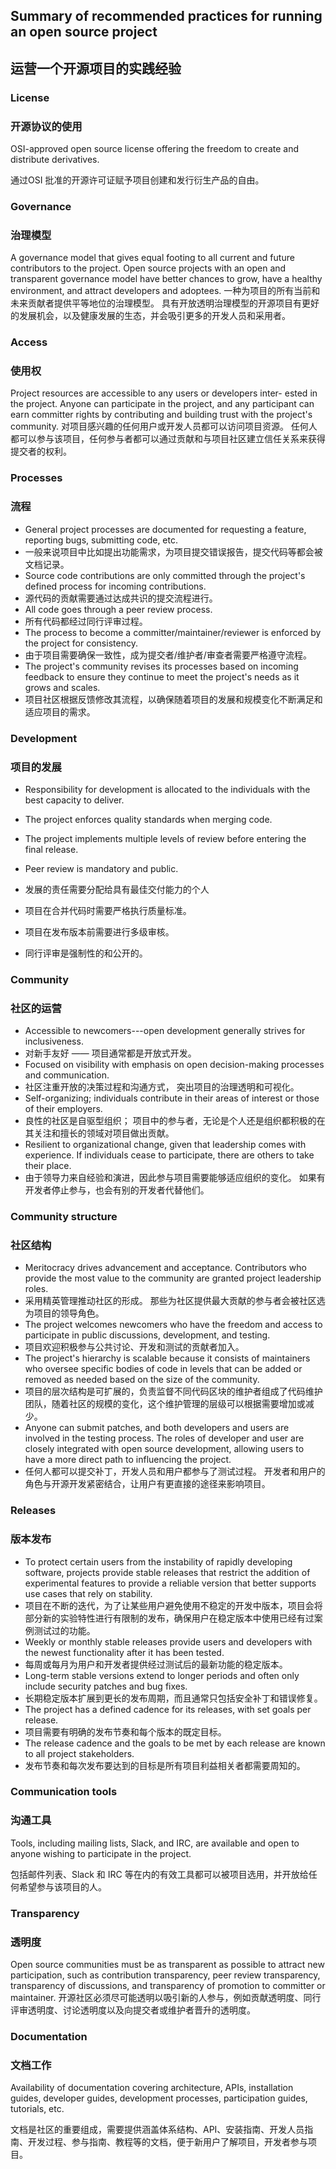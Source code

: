 
## Summary of recommended practices for running an open source project

## 运营一个开源项目的实践经验

### License

### 开源协议的使用

OSI-approved open source license offering the freedom to create and
distribute derivatives.

通过OSI 批准的开源许可证赋予项目创建和发行衍生产品的自由。

### Governance

### 治理模型

A governance model that gives equal footing to all current and future
contributors to the project. Open source projects with an open and
transparent governance model have better chances to grow, have a
healthy environment, and attract developers and adoptees.
一种为项目的所有当前和未来贡献者提供平等地位的治理模型。 具有开放透明治理模型的开源项目有更好的发展机会，以及健康发展的生态，并会吸引更多的开发人员和采用者。

### Access

### 使用权

Project resources are accessible to any users or developers inter-
ested in the project. Anyone can participate in the project, and any
participant can earn committer rights by contributing and building
trust with the project's community.
对项目感兴趣的任何用户或开发人员都可以访问项目资源。 任何人都可以参与该项目，任何参与者都可以通过贡献和与项目社区建立信任关系来获得提交者的权利。

### Processes

### 流程

- General project processes are documented for requesting a feature,
    reporting bugs, submitting code, etc.
- 一般来说项目中比如提出功能需求，为项目提交错误报告，提交代码等都会被文档记录。
- Source code contributions are only committed through the project's
    defined process for incoming contributions.
- 源代码的贡献需要通过达成共识的提交流程进行。
- All code goes through a peer review process.
- 所有代码都经过同行评审过程。
- The process to become a committer/maintainer/reviewer is enforced by
    the project for consistency.
- 由于项目需要确保一致性，成为提交者/维护者/审查者需要严格遵守流程。
- The project's community revises its processes based on incoming
    feedback to ensure they continue to meet the project's needs as it
    grows and scales.
- 项目社区根据反馈修改其流程，以确保随着项目的发展和规模变化不断满足和适应项目的需求。

### Development

### 项目的发展

- Responsibility for development is allocated to the individuals with
    the best capacity to deliver.

- The project enforces quality standards when merging code.

- The project implements multiple levels of review before entering the
    final release.

- Peer review is mandatory and public.

- 发展的责任需要分配给具有最佳交付能力的个人
- 项目在合并代码时需要严格执行质量标准。
- 项目在发布版本前需要进行多级审核。
- 同行评审是强制性的和公开的。

### Community

### 社区的运营

- Accessible to newcomers---open development generally strives for
    inclusiveness.
- 对新手友好 —— 项目通常都是开放式开发。
- Focused on visibility with emphasis on open decision-making
    processes and communication.
- 社区注重开放的决策过程和沟通方式， 突出项目的治理透明和可视化。
- Self-organizing; individuals contribute in their areas of interest
    or those of their employers.
- 良性的社区是自驱型组织； 项目中的参与者，无论是个人还是组织都积极的在其关注和擅长的领域对项目做出贡献。
- Resilient to organizational change, given that leadership comes with
    experience. If individuals cease to participate, there are others to
    take their place.
- 由于领导力来自经验和演进，因此参与项目需要能够适应组织的变化。 如果有开发者停止参与，也会有别的开发者代替他们。

### Community structure

### 社区结构

- Meritocracy drives advancement and acceptance. Contributors who
    provide the most value to the community are granted project
    leadership roles.
- 采用精英管理推动社区的形成。 那些为社区提供最大贡献的参与者会被社区选为项目的领导角色。
- The project welcomes newcomers who have the freedom and access to
    participate in public discussions, development, and testing.
- 项目欢迎积极参与公共讨论、开发和测试的贡献者加入。
- The project's hierarchy is scalable
        because it consists of maintainers who oversee specific bodies
        of code in levels that can be added or removed as needed based
        on the size of the community.
- 项目的层次结构是可扩展的，负责监督不同代码区块的维护者组成了代码维护团队，随着社区的规模的变化，这个维护管理的层级可以根据需要增加或减少。
- Anyone can submit patches, and both developers and users are
        involved in the testing process. The roles of developer and user
        are closely integrated with open source development, allowing
        users to have a more direct path to influencing the project.
- 任何人都可以提交补丁，开发人员和用户都参与了测试过程。 开发者和用户的角色与开源开发紧密结合，让用户有更直接的途径来影响项目。

### Releases

### 版本发布

- To protect certain users from the instability of rapidly developing
    software, projects provide stable releases that restrict the
    addition of experimental features to provide a reliable version that
    better supports use cases that rely on stability.
- 项目在不断的迭代，为了让某些用户避免使用不稳定的开发中版本，项目会将部分新的实验特性进行有限制的发布，确保用户在稳定版本中使用已经有过案例测试过的功能。
- Weekly or monthly stable releases provide users and developers with
    the newest functionality after it has been tested.
- 每周或每月为用户和开发者提供经过测试后的最新功能的稳定版本。
- Long-term stable versions extend to longer periods and often only
    include security patches and bug fixes.
- 长期稳定版本扩展到更长的发布周期，而且通常只包括安全补丁和错误修复。
- The project has a defined cadence for its releases, with set goals
    per release.
- 项目需要有明确的发布节奏和每个版本的既定目标。
- The release cadence and the goals to be met by each release are
    known to all project stakeholders.
- 发布节奏和每次发布要达到的目标是所有项目利益相关者都需要周知的。

### Communication tools

### 沟通工具

Tools, including mailing lists, Slack, and IRC, are available and open
to anyone wishing to participate in the project.

包括邮件列表、Slack 和 IRC 等在内的有效工具都可以被项目选用，并开放给任何希望参与该项目的人。

### Transparency

### 透明度

Open source communities must be as transparent as possible to attract
new participation, such as contribution transparency, peer review
transparency, transparency of discussions, and transparency of
promotion to committer or maintainer.
开源社区必须尽可能透明以吸引新的人参与，例如贡献透明度、同行评审透明度、讨论透明度以及向提交者或维护者晋升的透明度。

### Documentation

### 文档工作

Availability of documentation covering architecture, APIs, installation guides, developer guides, development processes, participation guides, tutorials, etc.

文档是社区的重要组成，需要提供涵盖体系结构、API、安装指南、开发人员指南、开发过程、参与指南、教程等的文档，便于新用户了解项目，开发者参与项目。
